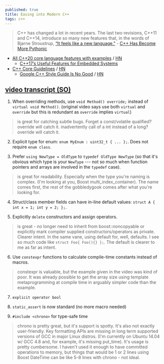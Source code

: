 ```yaml
---
published: true
title: Easing into Modern C++
tags: c++
---
```

> C++ has changed a lot in recent years. The last two revisions, C++11 and C++14, introduce so many new features that, in the words of Bjarne Stroustrup, [“It feels like a new language.”](https://www.stroustrup.com/C++11FAQ.html#think) - [C++ Has Become More Pythonic](https://preshing.com/20141202/cpp-has-become-more-pythonic/)

- [All C++20 core language features with examples](https://oleksandrkvl.github.io/2021/04/02/cpp-20-overview.html) / [HN](https://news.ycombinator.com/item?id=26723851)
	- [C++17’s Useful Features for Embedded Systems](https://interrupt.memfault.com/blog/cpp-17-for-embedded#c-17%E2%80%99s-useful-features-for-embedded-systems)
- [C++ Core Guidelines](https://isocpp.github.io/CppCoreGuidelines/CppCoreGuidelines) / [HN](https://news.ycombinator.com/item?id=10239962)
	- [Google C++ Style Guide Is No Good](https://eyakubovich.github.io/2018-11-27-google-cpp-style-guide-is-no-good/) / [HN](https://news.ycombinator.com/item?id=18555771)

## [video transcript (SO)](https://news.ycombinator.com/item?id=17870409)

1. When overriding methods, use `void Method() override;` instead of `virtual void Method()`. (original video says use both `virtual` and `override` but this is redundant as `override` implies `virtual`)

 > is great for catching subtle bugs. Forget a const/volatile qualified? override will catch it. inadvertently call of a int instead of a long? override will catch it.

2. Explicit type for enum: `enum MyEnum : uint32_t { ... };`. Does not require `enum class`.

3. Prefer `using NewType = OldType` to `typedef OldType NewType` (so that it's obvious which type is your `NewType` --- not so much when function pointers and arrays are involved in the `typedef` case).

 > is great for readability. Especially when the type you're naming is complex. (I'm looking at you, Boost multi_index_container). The name comes first, the rest of the gobbledygook comes after what you're looking for.

4. Struct/class member fields can have in-line default values: `struct A { int x = 1; int y = 2; };`.

5. Explicitly `delete` constructors and assign operators.

 > is great - no longer need to inherit from boost::noncopyable or explicitly mark compiler supplied constructors/operators as private. Clearer intent. In the same vane, using default for, well, defaults. I see so much code like `struct Foo{ Foo(){} };`. The default is clearer to me as far as intent.

6. Use `constexpr` functions to calculate compile-time constants instead of macros.

 > constexpr is valuable, but the example given in the video was kind of poor. It was already possible to get the array size using template metaprogramming at compile time in arguably simpler code than the example.

7. `explicit operator bool`

8. `static_assert` is now standard (no more macro needed)

9. `#include <chrono>` for type-safe time

 > chrono is pretty great, but it's support is spotty. It's also not exactly user-friendly. Key formatting APIs are missing in long term supported versions of GCC in major Linux distros. (I'm currently on Ubuntu 14.04 w/ GCC 4.8 and, for example, it's missing put_time). It's usage is pretty cumbersome. I haven't used it enough to have committed operations to memory, but things that would be 1 or 2 lines using Boost DateTime can be like 5-8 lines with chrono - not ideal.

